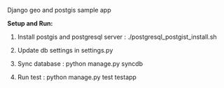 Django geo and postgis sample app

**Setup and Run:**
1. Install postgis and postgresql server :  ./postgresql_postgist_install.sh

2. Update db settings in settings.py

3. Sync database : python manage.py syncdb

4. Run test : python manage.py test testapp

